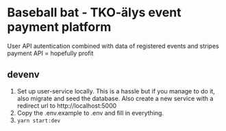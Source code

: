 # Baseball bat - TKO-älys event payment platform

User API autentication combined with data of registered events and stripes payment API = hopefully profit

## devenv

1. Set up user-service locally. This is a hassle but if you manage to do it, also migrate and seed the database. Also create a new service with a redirect url to http://localhost:5000
2. Copy the .env.example to .env and fill in everything.
3. `yarn start:dev`
